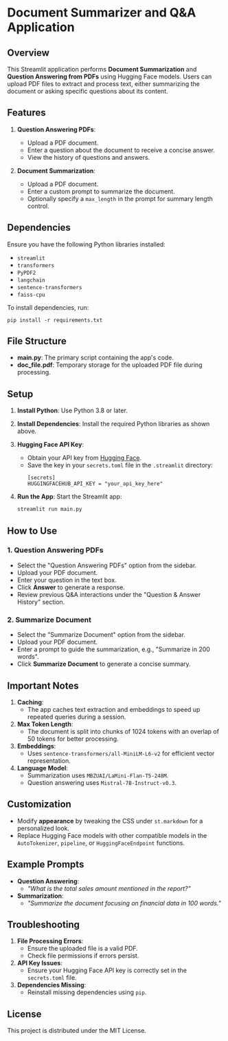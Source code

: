# Document Summarizer and Q&A Application

## Overview

This Streamlit application performs **Document Summarization** and **Question Answering from PDFs** using Hugging Face models. Users can upload PDF files to extract and process text, either summarizing the document or asking specific questions about its content.

## Features
1. **Question Answering PDFs**:
   - Upload a PDF document.
   - Enter a question about the document to receive a concise answer.
   - View the history of questions and answers.

2. **Document Summarization**:
   - Upload a PDF document.
   - Enter a custom prompt to summarize the document.
   - Optionally specify a `max_length` in the prompt for summary length control.

## Dependencies

Ensure you have the following Python libraries installed:
- `streamlit`
- `transformers`
- `PyPDF2`
- `langchain`
- `sentence-transformers`
- `faiss-cpu`

To install dependencies, run:
```terminal
pip install -r requirements.txt
```

## File Structure
- **main.py**: The primary script containing the app's code.
- **doc_file.pdf**: Temporary storage for the uploaded PDF file during processing.

## Setup

1. **Install Python**: Use Python 3.8 or later.

2. **Install Dependencies**:
   Install the required Python libraries as shown above.

3. **Hugging Face API Key**:
   - Obtain your API key from [Hugging Face](https://huggingface.co/settings/tokens).
   - Save the key in your `secrets.toml` file in the `.streamlit` directory:
     ```
     [secrets]
     HUGGINGFACEHUB_API_KEY = "your_api_key_here"
     ```

4. **Run the App**:
   Start the Streamlit app:
   ```bash
   streamlit run main.py
   ```

## How to Use

### 1. **Question Answering PDFs**
   - Select the "Question Answering PDFs" option from the sidebar.
   - Upload your PDF document.
   - Enter your question in the text box.
   - Click **Answer** to generate a response.
   - Review previous Q&A interactions under the "Question & Answer History" section.

### 2. **Summarize Document**
   - Select the "Summarize Document" option from the sidebar.
   - Upload your PDF document.
   - Enter a prompt to guide the summarization, e.g., "Summarize in 200 words".
   - Click **Summarize Document** to generate a concise summary.

## Important Notes
1. **Caching**: 
   - The app caches text extraction and embeddings to speed up repeated queries during a session.
2. **Max Token Length**:
   - The document is split into chunks of 1024 tokens with an overlap of 50 tokens for better processing.
3. **Embeddings**:
   - Uses `sentence-transformers/all-MiniLM-L6-v2` for efficient vector representation.
4. **Language Model**:
   - Summarization uses `MBZUAI/LaMini-Flan-T5-248M`.
   - Question answering uses `Mistral-7B-Instruct-v0.3`.

## Customization
- Modify **appearance** by tweaking the CSS under `st.markdown` for a personalized look.
- Replace Hugging Face models with other compatible models in the `AutoTokenizer`, `pipeline`, or `HuggingFaceEndpoint` functions.

## Example Prompts
- **Question Answering**: 
   - *"What is the total sales amount mentioned in the report?"*
- **Summarization**: 
   - *"Summarize the document focusing on financial data in 100 words."*

## Troubleshooting
1. **File Processing Errors**:
   - Ensure the uploaded file is a valid PDF.
   - Check file permissions if errors persist.
2. **API Key Issues**:
   - Ensure your Hugging Face API key is correctly set in the `secrets.toml` file.
3. **Dependencies Missing**:
   - Reinstall missing dependencies using `pip`.

## License
This project is distributed under the MIT License.
